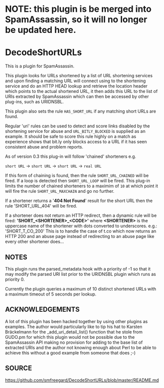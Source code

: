 NOTE:  this plugin is be merged into SpamAssassin, so it will no longer be updated here.
========================================================================================

DecodeShortURLs
===============

This is a plugin for SpamAssassin.

This plugin looks for URLs shortened by a list of URL shortening services and
upon finding a matching URL will connect using to the shortening service and
do an HTTP HEAD lookup and retrieve the location header which points to the 
actual shortened URL, it then adds this URL to the list of URIs extracted by 
SpamAssassin which can then be accessed by other plug-ins, such as URIDNSBL.

This plugin also sets the rule ```HAS_SHORT_URL``` if any matching short URLs are 
found.

Regular 'uri' rules can be used to detect and score links disabled by the
shortening service for abuse and ```URL_BITLY_BLOCKED``` is supplied as an example.
It should be safe to score this rule highly on a match as experience shows
that bit.ly only blocks access to a URL if it has seen consistent abuse and
problem reports.

As of version 0.3 this plug-in will follow 'chained' shorteners e.g.

```short URL``` -> ```short URL``` -> ```short URL``` -> ```real URL```

If this form of chaining is found, then the rule ```SHORT_URL_CHAINED``` will be
fired.  If a loop is detected then ```SHORT_URL_LOOP``` will be fired.
This plug-in limits the number of chained shorteners to a maximim of ```10``` at 
which point it will fire the rule ```SHORT_URL_MAXCHAIN``` and go no further.

If a shortener returns a '**404 Not Found**' result for the short URL then the 
rule 'SHORT_URL_404' will be fired.

If a shortener does not return an HTTP redirect, then a dynamic rule will
be fired: **'SHORT_\<SHORTENER\>_\<CODE\>'** where **\<SHORTENER\>** is the uppercase
name of the shortener with dots converted to underscores.  e.g.:
'SHORT_T_CO_200' This is to handle the case of t.co which now returns an
HTTP 200 and an abuse page instead of redirecting to an abuse page like
every other shortener does...

NOTES
-----

This plugin runs the parsed_metadata hook with a priority of -1 so that
it may modify the parsed URI list prior to the URIDNSBL plugin which
runs as priority 0.

Currently the plugin queries a maximum of 10 distinct shortened URLs with
a maximum timeout of 5 seconds per lookup.  

ACKNOWLEDGEMENTS
----------------

A lot of this plugin has been hacked together by using other plugins as 
examples.  The author would particularly like to tip his hat to Karsten
Bräckelmann for the _add_uri_detail_list() function that he stole from
GUDO.pm for which this plugin would not be possible due to the SpamAssassin
API making no provision for adding to the base list of extracted URIs and 
the author not knowing enough about Perl to be able to achieve this without 
a good example from someone that does ;-)

SOURCE
------

https://github.com/smfreegard/DecodeShortURLs/blob/master/README.md
